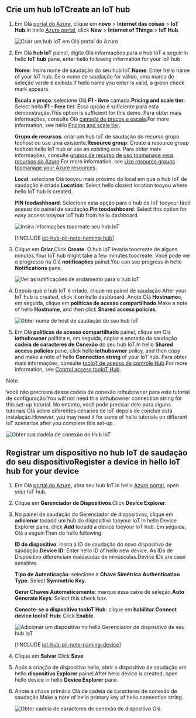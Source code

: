 ## <a name="create-an-iot-hub"></a><span data-ttu-id="868ce-101">Crie um hub IoT</span><span class="sxs-lookup"><span data-stu-id="868ce-101">Create an IoT hub</span></span>

1. <span data-ttu-id="868ce-102">Em Olá [portal do Azure](https://portal.azure.com/), clique em **novo** > **Internet das coisas** > **IoT Hub**.</span><span class="sxs-lookup"><span data-stu-id="868ce-102">In hello [Azure portal](https://portal.azure.com/), click **New** > **Internet of Things** > **IoT Hub**.</span></span>

   ![Criar um hub IoT em Olá portal do Azure](../articles/iot-hub/media/iot-hub-create-hub-and-device/1_create-azure-iot-hub-portal.png)
2. <span data-ttu-id="868ce-104">Em Olá **hub IoT** painel, digite Olá informações para o hub IoT a seguir:</span><span class="sxs-lookup"><span data-stu-id="868ce-104">In hello **IoT hub** pane, enter hello following information for your IoT hub:</span></span>

     <span data-ttu-id="868ce-105">**Nome**: Insira nome de saudação do seu hub IoT.</span><span class="sxs-lookup"><span data-stu-id="868ce-105">**Name**: Enter hello name of your IoT hub.</span></span> <span data-ttu-id="868ce-106">Se o nome de saudação for válido, uma marca de seleção verde é exibida.</span><span class="sxs-lookup"><span data-stu-id="868ce-106">If hello name you enter is valid, a green check mark appears.</span></span>

     <span data-ttu-id="868ce-107">**Escala e preço**: selecione Olá **F1 - livre** camada.</span><span class="sxs-lookup"><span data-stu-id="868ce-107">**Pricing and scale tier**: Select hello **F1 - Free** tier.</span></span> <span data-ttu-id="868ce-108">Essa opção é suficiente para esta demonstração.</span><span class="sxs-lookup"><span data-stu-id="868ce-108">This option is sufficient for this demo.</span></span> <span data-ttu-id="868ce-109">Para obter mais informações, consulte Olá [camada de preços e escala](https://azure.microsoft.com/pricing/details/iot-hub/).</span><span class="sxs-lookup"><span data-stu-id="868ce-109">For more information, see hello [Pricing and scale tier](https://azure.microsoft.com/pricing/details/iot-hub/).</span></span>

     <span data-ttu-id="868ce-110">**Grupo de recursos**: criar um hub IoT de saudação do recurso grupo toohost ou use uma existente.</span><span class="sxs-lookup"><span data-stu-id="868ce-110">**Resource group**: Create a resource group toohost hello IoT hub or use an existing one.</span></span> <span data-ttu-id="868ce-111">Para obter mais informações, consulte [grupos de recurso de uso toomanage seus recursos do Azure](../articles/azure-resource-manager/resource-group-portal.md).</span><span class="sxs-lookup"><span data-stu-id="868ce-111">For more information, see [Use resource groups toomanage your Azure resources](../articles/azure-resource-manager/resource-group-portal.md).</span></span>

     <span data-ttu-id="868ce-112">**Local**: selecione Olá tooyou mais próximo do local em que o hub IoT de saudação é criado.</span><span class="sxs-lookup"><span data-stu-id="868ce-112">**Location**: Select hello closest location tooyou where hello IoT hub is created.</span></span>

     <span data-ttu-id="868ce-113">**PIN toodashboard**: Selecione esta opção para o hub de IoT tooyour fácil acesso do painel de saudação.</span><span class="sxs-lookup"><span data-stu-id="868ce-113">**Pin toodashboard**: Select this option for easy access tooyour IoT hub from hello dashboard.</span></span>

   ![Insira informações toocreate seu hub IoT](../articles/iot-hub/media/iot-hub-create-hub-and-device/2_fill-in-fields-for-azure-iot-hub-portal.png)

   [!INCLUDE [iot-hub-pii-note-naming-hub](iot-hub-pii-note-naming-hub.md)]

3. <span data-ttu-id="868ce-115">Clique em **Criar**.</span><span class="sxs-lookup"><span data-stu-id="868ce-115">Click **Create**.</span></span> <span data-ttu-id="868ce-116">O hub IoT levaria toocreate de alguns minutos.</span><span class="sxs-lookup"><span data-stu-id="868ce-116">Your IoT hub might take a few minutes toocreate.</span></span> <span data-ttu-id="868ce-117">Você pode ver o progresso na Olá **notificações** painel.</span><span class="sxs-lookup"><span data-stu-id="868ce-117">You can see progress in hello **Notifications** pane.</span></span>

   ![Ver as notificações de andamento para o hub IoT](../articles/iot-hub/media/iot-hub-create-hub-and-device/3_notification-azure-iot-hub-creation-progress-portal.png)

4. <span data-ttu-id="868ce-119">Depois que o hub IoT é criado, clique no painel de saudação.</span><span class="sxs-lookup"><span data-stu-id="868ce-119">After your IoT hub is created, click it on hello dashboard.</span></span> <span data-ttu-id="868ce-120">Anote Olá **Hostname**e, em seguida, clique em **políticas de acesso compartilhado**.</span><span class="sxs-lookup"><span data-stu-id="868ce-120">Make a note of hello **Hostname**, and then click **Shared access policies**.</span></span>

   ![Obter nome de host de saudação do seu hub IoT](../articles/iot-hub/media/iot-hub-create-hub-and-device/4_get-azure-iot-hub-hostname-portal.png)

5. <span data-ttu-id="868ce-122">Em Olá **políticas de acesso compartilhado** painel, clique em Olá **iothubowner** política e, em seguida, copiar e anotado da saudação **cadeia de caracteres de Conexão** do seu hub IoT.</span><span class="sxs-lookup"><span data-stu-id="868ce-122">In hello **Shared access policies** pane, click hello **iothubowner** policy, and then copy and make a note of hello **Connection string** of your IoT hub.</span></span> <span data-ttu-id="868ce-123">Para obter mais informações, consulte [tooIoT de acesso de controle Hub](../articles/iot-hub/iot-hub-devguide-security.md).</span><span class="sxs-lookup"><span data-stu-id="868ce-123">For more information, see [Control access tooIoT Hub](../articles/iot-hub/iot-hub-devguide-security.md).</span></span>

> [!NOTE] 
<span data-ttu-id="868ce-124">Você não precisará dessa cadeia de conexão iothubowner para este tutorial de configuração.</span><span class="sxs-lookup"><span data-stu-id="868ce-124">You will not need this iothubowner connection string for this set-up tutorial.</span></span> <span data-ttu-id="868ce-125">No entanto, você pode precisar dele para alguns tutoriais Olá sobre diferentes cenários de IoT depois de concluir esta instalação.</span><span class="sxs-lookup"><span data-stu-id="868ce-125">However, you may need it for some of hello tutorials on different IoT scenarios after you complete this set-up.</span></span>

   ![Obter sua cadeia de conexão do Hub IoT](../articles/iot-hub/media/iot-hub-create-hub-and-device/5_get-azure-iot-hub-connection-string-portal.png)

## <a name="register-a-device-in-hello-iot-hub-for-your-device"></a><span data-ttu-id="868ce-127">Registrar um dispositivo no hub IoT de saudação do seu dispositivo</span><span class="sxs-lookup"><span data-stu-id="868ce-127">Register a device in hello IoT hub for your device</span></span>

1. <span data-ttu-id="868ce-128">Em Olá [portal do Azure](https://portal.azure.com/), abra seu hub IoT.</span><span class="sxs-lookup"><span data-stu-id="868ce-128">In hello [Azure portal](https://portal.azure.com/), open your IoT hub.</span></span>

2. <span data-ttu-id="868ce-129">Clique em **Gerenciador de Dispositivos**.</span><span class="sxs-lookup"><span data-stu-id="868ce-129">Click **Device Explorer**.</span></span>
3. <span data-ttu-id="868ce-130">No painel de saudação do Gerenciador de dispositivos, clique em **adicionar** tooadd um hub do dispositivo tooyour IoT.</span><span class="sxs-lookup"><span data-stu-id="868ce-130">In hello Device Explorer pane, click **Add** tooadd a device tooyour IoT hub.</span></span> <span data-ttu-id="868ce-131">Em seguida, Olá a seguir:</span><span class="sxs-lookup"><span data-stu-id="868ce-131">Then do hello following:</span></span>

   <span data-ttu-id="868ce-132">**ID do dispositivo**: insira a ID de saudação do novo dispositivo de saudação.</span><span class="sxs-lookup"><span data-stu-id="868ce-132">**Device ID**: Enter hello ID of hello new device.</span></span> <span data-ttu-id="868ce-133">As IDs de Dispositivo diferenciam maiúsculas de minúsculas.</span><span class="sxs-lookup"><span data-stu-id="868ce-133">Device IDs are case sensitive.</span></span>

   <span data-ttu-id="868ce-134">**Tipo de Autenticação**: selecione a **Chave Simétrica**.</span><span class="sxs-lookup"><span data-stu-id="868ce-134">**Authentication Type**: Select **Symmetric Key**.</span></span>

   <span data-ttu-id="868ce-135">**Gerar Chaves Automaticamente**: marque essa caixa de seleção.</span><span class="sxs-lookup"><span data-stu-id="868ce-135">**Auto Generate Keys**: Select this check box.</span></span>

   <span data-ttu-id="868ce-136">**Conecte-se o dispositivo tooIoT Hub**: clique em **habilitar**.</span><span class="sxs-lookup"><span data-stu-id="868ce-136">**Connect device tooIoT Hub**: Click **Enable**.</span></span>

   ![Adicionar um dispositivo no hello Gerenciador de dispositivo de seu hub IoT](../articles/iot-hub/media/iot-hub-create-hub-and-device/6_add-device-in-azure-iot-hub-device-explorer-portal.png)

   [!INCLUDE [iot-hub-pii-note-naming-device](iot-hub-pii-note-naming-device.md)]

4. <span data-ttu-id="868ce-138">Clique em **Salvar**.</span><span class="sxs-lookup"><span data-stu-id="868ce-138">Click **Save**.</span></span>
5. <span data-ttu-id="868ce-139">Após a criação de dispositivo hello, abrir o dispositivo de saudação em hello **dispositivo Explorer** painel.</span><span class="sxs-lookup"><span data-stu-id="868ce-139">After hello device is created, open hello device in hello **Device Explorer** pane.</span></span>
6. <span data-ttu-id="868ce-140">Anote a chave primária Olá de cadeia de caracteres de conexão de saudação.</span><span class="sxs-lookup"><span data-stu-id="868ce-140">Make a note of hello primary key of hello connection string.</span></span>

   ![Obter cadeia de caracteres de conexão de dispositivo Olá](../articles/iot-hub/media/iot-hub-create-hub-and-device/7_get-device-connection-string-in-device-explorer-portal.png)

